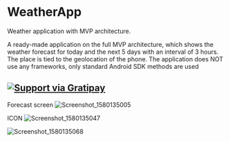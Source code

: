 # WeatherApp
Weather application with MVP architecture.

A ready-made application on the full MVP architecture, which shows the weather forecast for today and the next 5 days with an interval of 3 hours. The place is tied to the geolocation of the phone. The application does NOT use any frameworks, only standard Android SDK methods are used

[![Support via Gratipay](https://user-images.githubusercontent.com/47458290/73182406-b1be8200-4121-11ea-996d-8683b38b11a0.png)](https://www.donationalerts.com/r/ninpou_u)
  ---

Forecast screen
![Screenshot_1580135005](https://user-images.githubusercontent.com/47458290/73182478-cd298d00-4121-11ea-8be4-56c98675f4ec.png)

ICON
![Screenshot_1580135047](https://user-images.githubusercontent.com/47458290/73182574-f77b4a80-4121-11ea-8d52-36f162eaf62a.png)

![Screenshot_1580135068](https://user-images.githubusercontent.com/47458290/73182640-1548af80-4122-11ea-9ad4-504e79ccd708.png)
